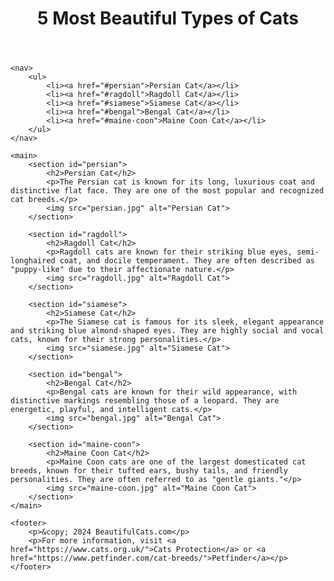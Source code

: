 <!DOCTYPE html>
<html lang="en">
<head>
    <meta charset="UTF-8">
    <meta name="viewport" content="width=device-width, initial-scale=1.0">
    <title>5 Most Beautiful Types of Cats</title>
</head>
<body>
    <header>
        <h1>5 Most Beautiful Types of Cats</h1>
    </header>
    
    <nav>
        <ul>
            <li><a href="#persian">Persian Cat</a></li>
            <li><a href="#ragdoll">Ragdoll Cat</a></li>
            <li><a href="#siamese">Siamese Cat</a></li>
            <li><a href="#bengal">Bengal Cat</a></li>
            <li><a href="#maine-coon">Maine Coon Cat</a></li>
        </ul>
    </nav>

    <main>
        <section id="persian">
            <h2>Persian Cat</h2>
            <p>The Persian cat is known for its long, luxurious coat and distinctive flat face. They are one of the most popular and recognized cat breeds.</p>
            <img src="persian.jpg" alt="Persian Cat">
        </section>
        
        <section id="ragdoll">
            <h2>Ragdoll Cat</h2>
            <p>Ragdoll cats are known for their striking blue eyes, semi-longhaired coat, and docile temperament. They are often described as "puppy-like" due to their affectionate nature.</p>
            <img src="ragdoll.jpg" alt="Ragdoll Cat">
        </section>
        
        <section id="siamese">
            <h2>Siamese Cat</h2>
            <p>The Siamese cat is famous for its sleek, elegant appearance and striking blue almond-shaped eyes. They are highly social and vocal cats, known for their strong personalities.</p>
            <img src="siamese.jpg" alt="Siamese Cat">
        </section>

        <section id="bengal">
            <h2>Bengal Cat</h2>
            <p>Bengal cats are known for their wild appearance, with distinctive markings resembling those of a leopard. They are energetic, playful, and intelligent cats.</p>
            <img src="bengal.jpg" alt="Bengal Cat">
        </section>

        <section id="maine-coon">
            <h2>Maine Coon Cat</h2>
            <p>Maine Coon cats are one of the largest domesticated cat breeds, known for their tufted ears, bushy tails, and friendly personalities. They are often referred to as "gentle giants."</p>
            <img src="maine-coon.jpg" alt="Maine Coon Cat">
        </section>
    </main>

    <footer>
        <p>&copy; 2024 BeautifulCats.com</p>
        <p>For more information, visit <a href="https://www.cats.org.uk/">Cats Protection</a> or <a href="https://www.petfinder.com/cat-breeds/">Petfinder</a></p>
    </footer>
</body>
</html>

